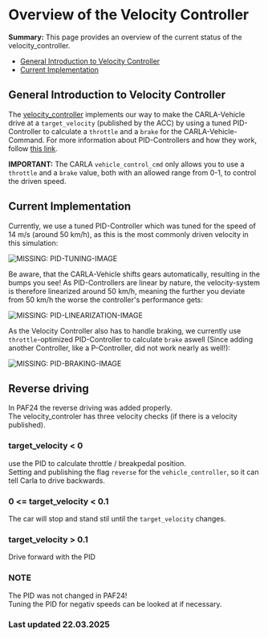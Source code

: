 # Overview of the Velocity Controller

**Summary:** This page provides an overview of the current status of the velocity_controller.

- [General Introduction to Velocity Controller](#general-introduction-to-velocity-controller)
- [Current Implementation](#current-implementation)

## General Introduction to Velocity Controller

The [velocity_controller](../../code/control/src/velocity_controller.py) implements our way to make the CARLA-Vehicle drive at a ```target_velocity``` (published by the ACC) by using a tuned PID-Controller to calculate a ```throttle``` and a ```brake``` for the CARLA-Vehicle-Command.
For more information about PID-Controllers and how they work, follow [this link](https://en.wikipedia.org/wiki/Proportional%E2%80%93integral%E2%80%93derivative_controller).

**IMPORTANT:** The CARLA ```vehicle_control_cmd``` only allows you to use a ```throttle``` and a ```brake``` value, both with an allowed range from 0-1, to control the driven speed.

## Current Implementation

Currently, we use a tuned PID-Controller which was tuned for the speed of 14 m/s (around 50 km/h), as this is the most commonly driven velocity in this simulation:

![MISSING: PID-TUNING-IMAGE](../assets/control/VelContr_PID_StepResponse.png)

Be aware, that the CARLA-Vehicle shifts gears automatically, resulting in the bumps you see!
As PID-Controllers are linear by nature, the velocity-system is therefore linearized around 50 km/h, meaning the further you deviate from 50 km/h the worse the controller's performance gets:

![MISSING: PID-LINEARIZATION-IMAGE](../assets/control/VelContr_PID_differentVelocities.png)

As the Velocity Controller also has to handle braking, we currently use ```throttle```-optimized PID-Controller to calculate ```brake``` aswell (Since adding another Controller, like a P-Controller, did not work nearly as well!):

![MISSING: PID-BRAKING-IMAGE](../assets/control/VelContr_PID_BrakingWithThrottlePID.png)

## Reverse driving

In PAF24 the reverse driving was added properly.\
The velocity_controler has three velocity checks (if there is a velocity published).

### target_velocity < 0

use the PID to calculate throttle / breakpedal position.\
Setting and publishing the flag ```reverse``` for the ```vehicle_controller```, so it can tell Carla to drive backwards.

### 0 <= target_velocity < 0.1

The car will stop and stand stil until the ```target_velocity``` changes.

### target_velocity > 0.1

Drive forward with the PID

### NOTE

The PID was not changed in PAF24!\
Tuning the PID for negativ speeds can be looked at if necessary.

### Last updated 22.03.2025

